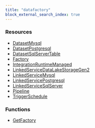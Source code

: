 ```yaml
---
title: "datafactory"
block_external_search_index: true
---
```


<!-- WARNING: this file was generated by Pulumi Docs Generator. -->
<!-- Do not edit by hand unless you're certain you know what you are doing! -->

<style>
  table td p { margin-top: 0; margin-bottom: 0; }
</style>

<h3>Resources</h3>
<ul class="api">
    <li><a href="datasetmysql"><span class="symbol resource"></span>DatasetMysql</a></li>
    <li><a href="datasetpostgresql"><span class="symbol resource"></span>DatasetPostgresql</a></li>
    <li><a href="datasetsqlservertable"><span class="symbol resource"></span>DatasetSqlServerTable</a></li>
    <li><a href="factory"><span class="symbol resource"></span>Factory</a></li>
    <li><a href="integrationruntimemanaged"><span class="symbol resource"></span>IntegrationRuntimeManaged</a></li>
    <li><a href="linkedservicedatalakestoragegen2"><span class="symbol resource"></span>LinkedServiceDataLakeStorageGen2</a></li>
    <li><a href="linkedservicemysql"><span class="symbol resource"></span>LinkedServiceMysql</a></li>
    <li><a href="linkedservicepostgresql"><span class="symbol resource"></span>LinkedServicePostgresql</a></li>
    <li><a href="linkedservicesqlserver"><span class="symbol resource"></span>LinkedServiceSqlServer</a></li>
    <li><a href="pipeline"><span class="symbol resource"></span>Pipeline</a></li>
    <li><a href="triggerschedule"><span class="symbol resource"></span>TriggerSchedule</a></li>
</ul>

<h3>Functions</h3>
<ul class="api">
    <li><a href="getfactory"><span class="symbol datasource"></span>GetFactory</a></li>
</ul>

